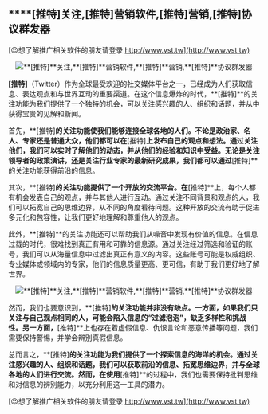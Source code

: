 ## ****[推特]**关注,**[推特]**营销软件,**[推特]**营销,**[推特]**协议群发器**

[😍想了解推广相关软件的朋友请登录 http://www.vst.tw](http://www.vst.tw)

 <center><img src="https://vst.tw/MP4/tuiguang/png/3.png" alt="**[推特]**关注,**[推特]**营销软件,**[推特]**营销,**[推特]**协议群发器"></center>

**[推特]**（Twitter）作为全球最受欢迎的社交媒体平台之一，已经成为人们获取信息、表达观点和与世界互动的重要渠道。在这个信息爆炸的时代，**[推特]**的关注功能为我们提供了一个独特的机会，可以关注感兴趣的人、组织和话题，并从中获得宝贵的见解和新闻。

首先，**[推特]**的关注功能使我们能够连接全球各地的人们。不论是政治家、名人、专家还是普通大众，他们都可以在**[推特]**上发布自己的观点和想法。通过关注他们，我们可以实时了解他们的动态，并从他们的经验和知识中受益。无论是关注领导者的政策演讲，还是关注行业专家的最新研究成果，我们都可以通过**[推特]**的关注功能获得前沿的信息。

其次，**[推特]**的关注功能提供了一个开放的交流平台。在**[推特]**上，每个人都有机会发表自己的观点，并与其他人进行互动。通过关注不同背景和观点的人，我们可以拓宽自己的思维边界，从不同的角度看待问题。这种开放的交流有助于促进多元化和包容性，让我们更好地理解和尊重他人的观点。

此外，**[推特]**的关注功能还可以帮助我们从噪音中发现有价值的信息。在信息过载的时代，很难找到真正有用和可靠的信息源。通过关注经过筛选和验证的账号，我们可以从海量信息中过滤出真正有意义的内容。这些账号可能是权威组织、专业媒体或领域内的专家，他们的信息质量更高、更可信，有助于我们更好地了解世界。

 <center><img src="https://vst.tw/MP4/tuiguang/png/8.png" alt="**[推特]**关注,**[推特]**营销软件,**[推特]**营销,**[推特]**协议群发器"></center>

然而，我们也要意识到，**[推特]**的关注功能并非没有缺点。一方面，如果我们只关注与自己观点相同的人，可能会陷入信息的“过滤泡泡”，缺乏多样性和挑战性。另一方面，**[推特]**上也存在着虚假信息、仇恨言论和恶意传播等问题，我们需要保持警惕，并学会辨别真假信息。

总而言之，**[推特]**的关注功能为我们提供了一个探索信息的海洋的机会。通过关注感兴趣的人、组织和话题，我们可以获取前沿的信息、拓宽思维边界，并与全球各地的人们进行交流。然而，在使用**[推特]**的过程中，我们也需要保持批判思维和对信息的辨别能力，以充分利用这一工具的潜力。

[😍想了解推广相关软件的朋友请登录 http://www.vst.tw](http://www.vst.tw)



